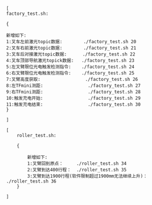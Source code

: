     [
    factory_test.sh:
    
    {

    新增如下:
    1:叉车左前激光topic数据:        ./factory_test.sh 20
    2:叉车右前激光topic数据:        ./factory_test.sh 21
    3:叉车后对接激光topic数据:      ./factory_test.sh 22
    4:叉车顶部导航激光topick数据:   ./factory_test.sh 23
    5:左叉臂限位光电触发检测指令:    ./factory_test.sh 24
    6:右叉臂限位光电触发检测指令:    ./factory_test.sh 25
    7:叉臂高度获取:                 ./factory_test.sh 26
    8:左TFmini测距:                 ./factory_test.sh 27
    9:右TFmini测距:                 ./factory_test.sh 28
    10:触发充电开始:                 ./factory_test.sh 29
    11:触发充电结束:                 ./factory_test.sh 30
    }

    ]

    [
        roller_test.sh:

        {

            新增如下:
            1:叉臂回到原点：     ./roller_test.sh 34
            2:叉臂到达400行程：  ./roller_test.sh 35
            3:叉臂到达1900行程(软件限制超过1900mm无法继续上升)：  ./roller_test.sh 36
        }

    ]
